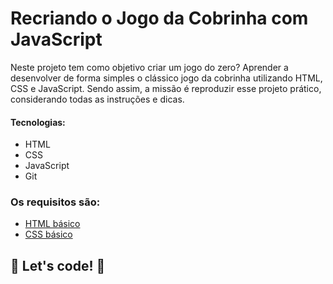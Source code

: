 # Recriando o Jogo da Cobrinha com JavaScript

Neste projeto tem como objetivo criar um jogo do zero? Aprender a desenvolver de forma simples o clássico jogo da cobrinha utilizando HTML, CSS e JavaScript. Sendo assim, a missão é reproduzir esse projeto prático, considerando todas as instruções e dicas. 

#### Tecnologias:

- HTML
- CSS
- JavaScript
- Git

### Os requisitos são:

- [HTML básico](https://www.w3schools.com/html/)
- [CSS básico](https://developer.mozilla.org/pt-BR/docs/Web/CSS)

## 🚀 Let's code! 🚀